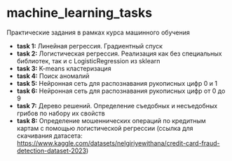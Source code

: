 # machine_learning_tasks
Практические задания в рамках курса машинного обучения

* **task 1:** Линейная регрессия. Градиентный спуск
* **task 2:** Логистическая регрессия. Реализация как без специальных библиотек, так и с LogisticRegression из sklearn
* **task 3:** K-means кластеризация
* **task 4:** Поиск аномалий
* **task 5:** Нейронная сеть для распознавания рукописных цифр 0 и 1
* **task 6:** Нейронная сеть для распознавания рукописных цифр от 0 до 9
* **task 7:** Дерево решений. Определение съедобных и несъедобных грибов по набору их свойств
* **task 8:** Определение мошеннических операций по кредитным картам с помощью логистической регрессии (ссылка для скачивания датасета: https://www.kaggle.com/datasets/nelgiriyewithana/credit-card-fraud-detection-dataset-2023)
